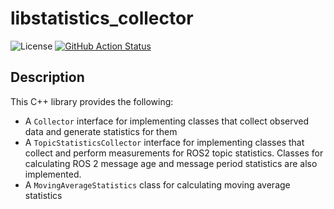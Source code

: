 # libstatistics_collector

![License](https://img.shields.io/github/license/ros-tooling/libstatistics_collector)
[![GitHub Action Status](https://github.com/ros-tooling/libstatistics_collector/Test%20libstatistics_collectors/badge.svg)](https://github.com/ros-tooling/libstatistics_collector/actions?query=workflow%3A%22Test+libstatistics_collector%22)

## Description

This C++ library provides the following:

- A `Collector` interface for implementing classes that collect observed data
 and generate statistics for them
- A `TopicStatisticsCollector` interface for implementing classes that
 collect and perform measurements for ROS2 topic statistics.
 Classes for calculating ROS 2 message age and message period statistics are
 also implemented.
- A `MovingAverageStatistics` class for calculating moving average statistics
